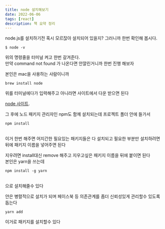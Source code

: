 ```yaml
---
title: node 설치해보기
date: 2022-06-06
tags: [react]
description: 책 요약 정리
---
```


node.js를 설치하기전 혹시 모르잖아 설치되어 있을지? 그러니까 한번 확인해 봅시다.
</br>
```
$ node -v
```

위의 명령줄을 터미널 켜고 한번 갈겨준다.
</br>
만약 command not found 가 나온다면 안깔린거니까 한번 진행 해보자

본인은 mac을 사용하는 사람이니까
```
brew install node
```

위를 터미널에다가 입력해주고 아니라면 사이트에서 다운 받으면 된다

[node 사이트](http://node.js.org).

그 후에 노드 패키지 관리자인 npm도 함께 설치되는데 프로젝트 폴더 안에 들가서

```
npm install 
```
</br>
이거 한번 해주면 어지간한 필요있는 패키지들은 다 설치되고 필요한 부분만 설치하려면 뒤에 패키지 이름을 넣어주면 된다

지우려면 install대신 remove 해주고 지우고싶은 패키지 이름을 뒤에 붙이면 된다
</br>
본인은 yarn을 쓰는데 
```
npm install -g yarn
```
</br>
으로 설치해줄수 있다

얀은 병렬적으로 설치가 되며 페이스북 등 의존관계를 좀더 신뢰성있게 관리할수 있도록 돕는다
</br>
```
yarn add
```
이거로 패키지를 설치할수 있다